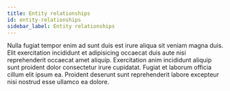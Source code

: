 ```yaml
---
title: Entity relationships
id: entity-relationships
sidebar_label: Entity relationships
---
```


Nulla fugiat tempor enim ad sunt duis est irure aliqua sit veniam magna duis. Elit exercitation incididunt et adipisicing occaecat duis aute nisi reprehenderit occaecat amet aliquip. Exercitation anim incididunt aliquip sunt proident dolor consectetur irure cupidatat. Fugiat et laborum officia cillum elit ipsum ea. Proident deserunt sunt reprehenderit labore excepteur nisi nostrud esse ullamco ea dolore.

